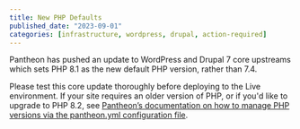 ```yaml
---
title: New PHP Defaults
published_date: "2023-09-01"
categories: [infrastructure, wordpress, drupal, action-required]
---
```

Pantheon has pushed an update to WordPress and Drupal 7 core upstreams which sets PHP 8.1 as the new default PHP version, rather than 7.4.

Please test this core update thoroughly before deploying to the Live environment. If your site requires an older version of PHP, or if you'd like to upgrade to PHP 8.2, see [Pantheon’s documentation on how to manage PHP versions via the pantheon.yml configuration file](/guides/php/php-versions).
